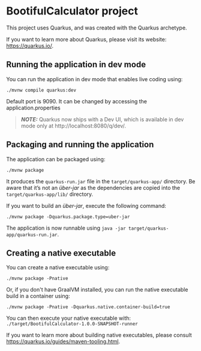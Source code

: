 # BootifulCalculator project

This project uses Quarkus, and was created with the Quarkus archetype.

If you want to learn more about Quarkus, please visit its website: https://quarkus.io/.

## Running the application in dev mode

You can run the application in dev mode that enables live coding using:
```shell script
./mvnw compile quarkus:dev
```
Default port is 9090. It can be changed by accessing the application.properties

> **_NOTE:_**  Quarkus now ships with a Dev UI, which is available in dev mode only at http://localhost:8080/q/dev/.

## Packaging and running the application

The application can be packaged using:
```shell script
./mvnw package
```
It produces the `quarkus-run.jar` file in the `target/quarkus-app/` directory.
Be aware that it’s not an _über-jar_ as the dependencies are copied into the `target/quarkus-app/lib/` directory.

If you want to build an _über-jar_, execute the following command:
```shell script
./mvnw package -Dquarkus.package.type=uber-jar
```

The application is now runnable using `java -jar target/quarkus-app/quarkus-run.jar`.

## Creating a native executable

You can create a native executable using: 
```shell script
./mvnw package -Pnative
```

Or, if you don't have GraalVM installed, you can run the native executable build in a container using: 
```shell script
./mvnw package -Pnative -Dquarkus.native.container-build=true
```

You can then execute your native executable with: `./target/BootifulCalculator-1.0.0-SNAPSHOT-runner`

If you want to learn more about building native executables, please consult https://quarkus.io/guides/maven-tooling.html.
